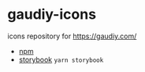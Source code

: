 # gaudiy-icons
icons repository for https://gaudiy.com/

- [npm](https://www.npmjs.com/package/@gaudiy/icons)
- [storybook](https://gaudiy.github.io/gaudiy-icons/)
```yarn storybook```
